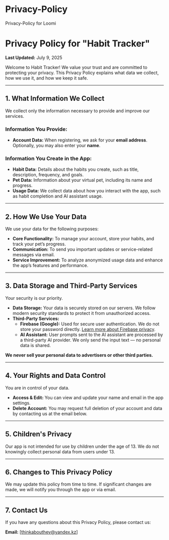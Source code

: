 # Privacy-Policy
Privacy-Policy for Loomi
# Privacy Policy for "Habit Tracker"

**Last Updated:** July 9, 2025

Welcome to Habit Tracker! We value your trust and are committed to protecting your privacy. This Privacy Policy explains what data we collect, how we use it, and how we keep it safe.

---

## 1. What Information We Collect

We collect only the information necessary to provide and improve our services.

### Information You Provide:
- **Account Data:** When registering, we ask for your **email address**. Optionally, you may also enter your **name**.

### Information You Create in the App:
- **Habit Data:** Details about the habits you create, such as title, description, frequency, and goals.
- **Pet Data:** Information about your virtual pet, including its name and progress.
- **Usage Data:** We collect data about how you interact with the app, such as habit completion and AI assistant usage.

---

## 2. How We Use Your Data

We use your data for the following purposes:

- **Core Functionality:** To manage your account, store your habits, and track your pet’s progress.
- **Communication:** To send you important updates or service-related messages via email.
- **Service Improvement:** To analyze anonymized usage data and enhance the app’s features and performance.

---

## 3. Data Storage and Third-Party Services

Your security is our priority.

- **Data Storage:** Your data is securely stored on our servers. We follow modern security standards to protect it from unauthorized access.
- **Third-Party Services:**
  - **Firebase (Google):** Used for secure user authentication. We do not store your password directly. [Learn more about Firebase privacy](https://policies.google.com/privacy).
  - **AI Assistant:** User prompts sent to the AI assistant are processed by a third-party AI provider. We only send the input text — no personal data is shared.

**We never sell your personal data to advertisers or other third parties.**

---

## 4. Your Rights and Data Control

You are in control of your data.

- **Access & Edit:** You can view and update your name and email in the app settings.
- **Delete Account:** You may request full deletion of your account and data by contacting us at the email below.

---

## 5. Children's Privacy

Our app is not intended for use by children under the age of 13. We do not knowingly collect personal data from users under 13.

---

## 6. Changes to This Privacy Policy

We may update this policy from time to time. If significant changes are made, we will notify you through the app or via email.

---

## 7. Contact Us

If you have any questions about this Privacy Policy, please contact us:
 
**Email:** [thinkabouthev@yandex.kz]
